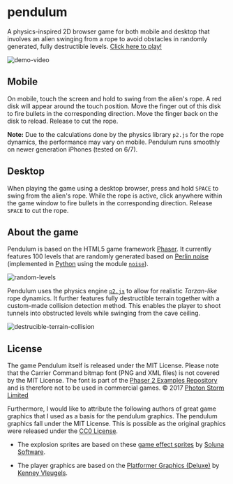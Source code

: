 # pendulum

A physics-inspired 2D browser game for both mobile and desktop that involves an alien swinging from a rope to avoid obstacles in randomly generated, fully destructible levels. [Click here to play!](https://raw.githubusercontent.com/christophmark/pendulum/master/pendulum/index.html)

![demo-video](https://raw.githubusercontent.com/christophmark/pendulum/master/demo/demo-video.gif)

## Mobile
On mobile, touch the screen and hold to swing from the alien's rope. A red disk will appear around the touch position. Move the finger out of this disk to fire bullets in the corresponding direction. Move the finger back on the disk to reload. Release to cut the rope.

**Note:** Due to the calculations done by the physics library `p2.js` for the rope dynamics, the performance may vary on mobile. Pendulum runs smoothly on newer generation iPhones (tested on 6/7).

## Desktop
When playing the game using a desktop browser, press and hold `SPACE` to swing from the alien's rope. While the rope is active, click anywhere within the game window to fire bullets in the corresponding direction. Release `SPACE` to cut the rope.

## About the game
Pendulum is based on the HTML5 game framework [Phaser](https://phaser.io/). It currently features 100 levels that are randomly generated based on [Perlin noise](https://en.wikipedia.org/wiki/Perlin_noise) (implemented in [Python](https://www.python.org/) using the module [`noise`](https://pypi.python.org/pypi/noise/)).

![random-levels](https://raw.githubusercontent.com/christophmark/pendulum/master/demo/random-levels.png)

Pendulum uses the physics engine [`p2.js`](https://github.com/schteppe/p2.js) to allow for realistic *Tarzan-like* rope dynamics. It further features fully destructible terrain together with a custom-made collision detection method. This enables the player to shoot tunnels into obstructed levels while swinging from the cave ceiling.

![destrucible-terrain-collision](https://raw.githubusercontent.com/christophmark/pendulum/master/demo/destrucible-terrain-collision.png)

## License

The game Pendulum itself is released under the MIT License. Please note that the Carrier Command bitmap font (PNG and XML files) is not covered by the MIT License. The font is part of the [Phaser 2 Examples Repository](https://github.com/photonstorm/phaser-examples) and is therefore not to be used in commercial games. © 2017 [Photon Storm Limited](http://www.photonstorm.com/)

Furthermore, I would like to attribute the following authors of great game graphics that I used as a basis for the pendulum graphics. The pendulum graphics fall under the MIT License. This is possible as the original graphics were released under the [CC0 License](https://creativecommons.org/publicdomain/zero/1.0/).

- The explosion sprites are based on these [game effect sprites](https://opengameart.org/content/explosion-effects-and-more) by [Soluna Software](https://opengameart.org/users/soluna-software).

- The player graphics are based on the [Platformer Graphics (Deluxe)](https://opengameart.org/content/platformer-art-deluxe) by [Kenney Vleugels](www.kenney.nl).











